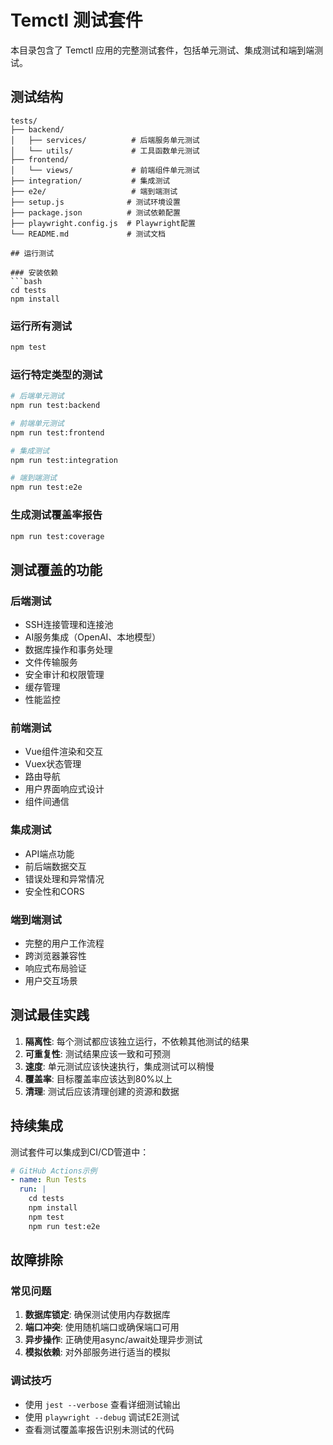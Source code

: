 # Temctl 测试套件

本目录包含了 Temctl 应用的完整测试套件，包括单元测试、集成测试和端到端测试。

## 测试结构

```
tests/
├── backend/
│   ├── services/          # 后端服务单元测试
│   └── utils/             # 工具函数单元测试
├── frontend/
│   └── views/             # 前端组件单元测试
├── integration/           # 集成测试
├── e2e/                   # 端到端测试
├── setup.js              # 测试环境设置
├── package.json          # 测试依赖配置
├── playwright.config.js  # Playwright配置
└── README.md             # 测试文档

## 运行测试

### 安装依赖
```bash
cd tests
npm install
```

### 运行所有测试
```bash
npm test
```

### 运行特定类型的测试
```bash
# 后端单元测试
npm run test:backend

# 前端单元测试
npm run test:frontend

# 集成测试
npm run test:integration

# 端到端测试
npm run test:e2e
```

### 生成测试覆盖率报告
```bash
npm run test:coverage
```

## 测试覆盖的功能

### 后端测试
- SSH连接管理和连接池
- AI服务集成（OpenAI、本地模型）
- 数据库操作和事务处理
- 文件传输服务
- 安全审计和权限管理
- 缓存管理
- 性能监控

### 前端测试
- Vue组件渲染和交互
- Vuex状态管理
- 路由导航
- 用户界面响应式设计
- 组件间通信

### 集成测试
- API端点功能
- 前后端数据交互
- 错误处理和异常情况
- 安全性和CORS

### 端到端测试
- 完整的用户工作流程
- 跨浏览器兼容性
- 响应式布局验证
- 用户交互场景

## 测试最佳实践

1. **隔离性**: 每个测试都应该独立运行，不依赖其他测试的结果
2. **可重复性**: 测试结果应该一致和可预测
3. **速度**: 单元测试应该快速执行，集成测试可以稍慢
4. **覆盖率**: 目标覆盖率应该达到80%以上
5. **清理**: 测试后应该清理创建的资源和数据

## 持续集成

测试套件可以集成到CI/CD管道中：

```yaml
# GitHub Actions示例
- name: Run Tests
  run: |
    cd tests
    npm install
    npm test
    npm run test:e2e
```

## 故障排除

### 常见问题
1. **数据库锁定**: 确保测试使用内存数据库
2. **端口冲突**: 使用随机端口或确保端口可用
3. **异步操作**: 正确使用async/await处理异步测试
4. **模拟依赖**: 对外部服务进行适当的模拟

### 调试技巧
- 使用 `jest --verbose` 查看详细测试输出
- 使用 `playwright --debug` 调试E2E测试
- 查看测试覆盖率报告识别未测试的代码